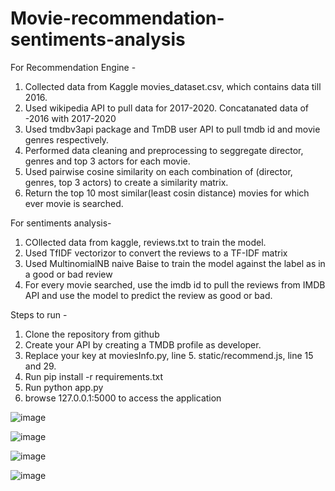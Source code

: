 # Movie-recommendation-sentiments-analysis

For Recommendation Engine -
1. Collected data from Kaggle movies_dataset.csv, which contains data till 2016.
2. Used wikipedia API to pull data for 2017-2020. Concatanated data of -2016 with 2017-2020
3. Used tmdbv3api package and TmDB user API to pull tmdb id and movie genres respectively.
4. Performed data cleaning and preprocessing to seggregate director, genres and top 3 actors for each movie.
5. Used pairwise cosine similarity on each combination of (director, genres, top 3 actors) to create a similarity matrix.
6. Return the top 10 most similar(least cosin distance) movies for which ever movie is searched.


For sentiments analysis- 
1. COllected data from kaggle, reviews.txt to train the model.
2. Used TfIDF vectorizor to convert the reviews to a TF-IDF matrix
3. Used MultinomialNB naive Baise to train the model against the label as in a good or bad review
4. For every movie searched, use the imdb id to pull the reviews from IMDB API and use the model to predict the review as good or bad.

Steps to run -
1. Clone the repository from github
2. Create your API by creating a TMDB profile as developer.
3. Replace your key at moviesInfo.py, line 5. static/recommend.js, line 15 and 29. 
4. Run pip install -r requirements.txt
5. Run python app.py
6. browse 127.0.0.1:5000 to access the application 

![image](https://user-images.githubusercontent.com/16138757/109556454-79b00e00-7a9c-11eb-93d4-34b25c1d1992.png)

![image](https://user-images.githubusercontent.com/16138757/109556553-93e9ec00-7a9c-11eb-8251-9fcc238e7da0.png)

![image](https://user-images.githubusercontent.com/16138757/109556589-a106db00-7a9c-11eb-80b2-7401f262d98d.png)

![image](https://user-images.githubusercontent.com/16138757/109556654-b8de5f00-7a9c-11eb-8a3f-cdcb918442bb.png)
